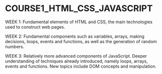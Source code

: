 # COURSE1_HTML_CSS_JAVASCRIPT

WEEK 1: Fundamental elements of HTML and CSS, the main technologies used to construct web pages.

WEEK 2: Fundamental components such as variables, arrays, making decisions, loops, events and functions, as well as the generation of random numbers.

WEEK 3: Relatively more advanced components of JavaScript. Deeper understanding of techniques already introduced, namely loops, arrays, events and functions. New topics include DOM concepts and manipulation.
